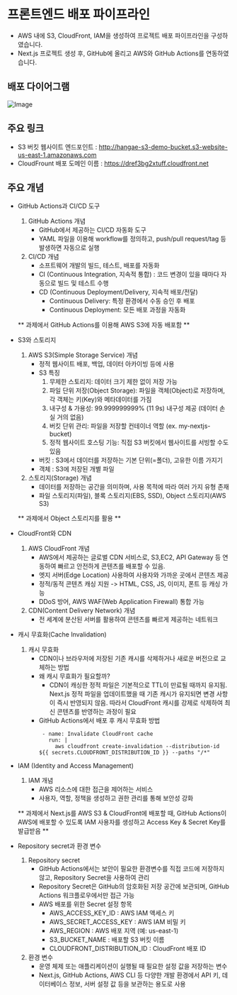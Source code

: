 # 프론트엔드 배포 파이프라인
- AWS 내에 S3, CloudFront, IAM을 생성하여 프로젝트 배포 파이프라인을 구성하였습니다.
- Next.js 프로젝트 생성 후, GitHub에 올리고 AWS와 GitHub Actions를 연동하였습니다.

## 배포 다이어그램
![Image](https://github.com/user-attachments/assets/bed234ae-f3af-4a52-8084-d746eab5be7a)

## 주요 링크
- S3 버킷 웹사이트 엔드포인트 : http://hangae-s3-demo-bucket.s3-website-us-east-1.amazonaws.com
- CloudFrount 배포 도메인 이름 : https://dref3bg2xtuff.cloudfront.net

## 주요 개념
- GitHub Actions과 CI/CD 도구
  1. GitHub Actions 개념
     - GitHub에서 제공하는 CI/CD 자동화 도구
     - YAML 파일을 이용해 workflow를 정의하고, push/pull request/tag 등 발생하면 자동으로 실행
  2. CI/CD 개념
     - 소프트웨어 개발의 빌드, 테스트, 배포를 자동화
     - CI (Continuous Integration, 지속적 통합) : 코드 변경이 있을 때마다 자동으로 빌드 및 테스트 수행
     - CD (Continuous Deployment/Delivery, 지속적 배포/전달)
       - Continuous Delivery: 특정 환경에서 수동 승인 후 배포
       - Continuous Deployment: 모든 배포 과정을 자동화
      
  
  ** 과제에서 GitHub Actions를 이용해 AWS S3에 자동 배포함 **
  
- S3와 스토리지
  1. AWS S3(Simple Storage Service) 개념
     - 정적 웹사이트 배포, 백업, 데이터 아카이빙 등에 사용
     - S3 특징
       1. 무제한 스토리지: 데이터 크기 제한 없이 저장 가능
       2. 파일 단위 저장(Object Storage): 파일을 객체(Object)로 저장하며, 각 객체는 키(Key)와 메타데이터를 가짐
       3. 내구성 & 가용성: 99.999999999% (11 9s) 내구성 제공 (데이터 손실 거의 없음)
       4. 버킷 단위 관리: 파일을 저장할 컨테이너 역할 (ex. my-nextjs-bucket)
       5. 정적 웹사이트 호스팅 기능: 직접 S3 버킷에서 웹사이트를 서빙할 수도 있음
      - 버킷 : S3에서 데이터를 저장하는 기본 단위(=폴더), 고유한 이름 가지기
      - 객체 : S3에 저장된 개별 파일
  2. 스토리지(Storage) 개념
      - 데이터를 저장하는 공간을 의미하며, 사용 목적에 따라 여러 가지 유형 존재
      - 파일 스토리지(파일), 블록 스토리지(EBS, SSD), Object 스토리지(AWS S3)

 
  ** 과제에서 Object 스토리지를 활용 **
  
- CloudFront와 CDN
  1. AWS CloudFront 개념
     - AWS에서 제공하는 글로벌 CDN 서비스로, S3,EC2, API Gateway 등 연동하여 빠르고 안전하게 콘텐츠를 배포할 수 있음.
     - 엣지 서버(Edge Location) 사용하여 사용자와 가까운 곳에서 콘텐츠 제공
     - 정적/동적 콘텐츠 캐싱 지원 -> HTML, CSS, JS, 이미지, 폰트 등 캐싱 가능
     - DDoS 방어, AWS WAF(Web Application Firewall) 통합 가능
  2. CDN(Content Delivery Network) 개념
     - 전 세계에 분산된 서버를 활용하여 콘텐츠를 빠르게 제공하는 네트워크


- 캐시 무효화(Cache Invalidation)
  1. 캐시 무효화
     - CDN이나 브라우저에 저장된 기존 캐시를 삭제하거나 새로운 버전으로 교체하는 방법
     - 왜 캐시 무효화가 필요할까?
       - CDN이 캐싱한 정적 파일은 기본적으로 TTL이 만료될 때까지 유지됨. Next.js 정적 파일을 업데이트했을 때 기존 캐시가 유지되면 변경 사항이 즉시 반영되지 않음. 따라서 CloudFront 캐시를 강제로 삭제하여 최신 콘텐츠를 반영하는 과정이 필요
     - GitHub Actions에서 배포 후 캐시 무효화 방법
       ```
        - name: Invalidate CloudFront cache
          run: |
            aws cloudfront create-invalidation --distribution-id ${{ secrets.CLOUDFRONT_DISTRIBUTION_ID }} --paths "/*"
       ```

- IAM (Identity and Access Management)
  1. IAM 개념
     - AWS 리소스에 대한 접근을 제어하는 서비스
     - 사용자, 역할, 정책을 생성하고 권한 관리를 통해 보안성 강화
    

  ** 과제에서 Next.js를 AWS S3 & CloudFront에 배포할 때, GitHub Actions이 AWS에 배포할 수 있도록 IAM 사용자를 생성하고 Access Key & Secret Key를 발급받음 **


- Repository secret과 환경 변수
  1. Repository secret
     - GitHub Actions에서는 보안이 필요한 환경변수를 직접 코드에 저장하지 않고, Repository Secret을 사용하여 관리
     - Repository Secret은 GitHub의 암호화된 저장 공간에 보관되며, GitHub Actions 워크플로우에서만 접근 가능
     - AWS 배포를 위한 Secret 설정 항목
       - AWS_ACCESS_KEY_ID : AWS IAM 액세스 키
       - AWS_SECRET_ACCESS_KEY : AWS IAM 비밀 키
       - AWS_REGION : AWS 배포 지역 (예: us-east-1)
       - S3_BUCKET_NAME : 배포할 S3 버킷 이름
       - CLOUDFRONT_DISTRIBUTION_ID : CloudFront 배포 ID
  2. 환경 변수
     - 운영 체제 또는 애플리케이션이 실행될 때 필요한 설정 값을 저장하는 변수
     - Next.js, GitHub Actions, AWS CLI 등 다양한 개발 환경에서 API 키, 데이터베이스 정보, 서버 설정 값 등을 보관하는 용도로 사용







